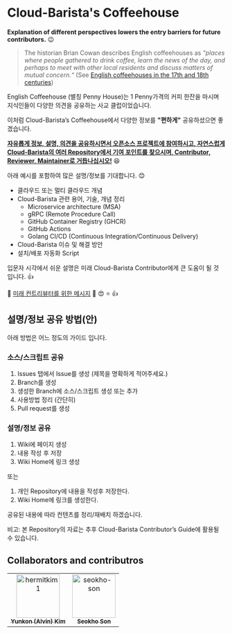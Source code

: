 # Cloud-Barista's Coffeehouse

**Explanation of different perspectives lowers the entry barriers for future contributors.** :wink:

> The historian Brian Cowan describes English coffeehouses as *"places where people gathered to drink coffee, learn the news of the day, and perhaps to meet with other local residents and discuss matters of mutual concern.“* (See [English coffeehouses in the 17th and 18th centuries](https://en.wikipedia.org/wiki/English_coffeehouses_in_the_17th_and_18th_centuries))

English Coffeehouse (별칭 Penny House)는 1 Penny가격의 커피 한잔을 마시며 지식인들이 다양한 의견을 공유하는 사교 클럽이었습니다.

이처럼 Cloud-Barista’s Coffeehouse에서 다양한 정보를 **"편하게"** 공유하셨으면 좋겠습니다.

**<ins>자유롭게 정보, 설명, 의견을 공유하시면서 오픈소스 프로젝트에 참여하시고, 자연스럽게 Cloud-Barista의 여러 Repository에서 기여 포인트를 찾으시며, Contributor, Reviewer, Maintainer로 거듭나십시오!</ins>** :satisfied:

아래 예시를 포함하여 많은 설명/정보를 기대합니다. :blush:
- 클라우드 또는 멀티 클라우드 개념
- Cloud-Barista 관련 용어, 기술, 개념 정리
  - Microservice architecture (MSA)
  - gRPC (Remote Procedure Call)
  - GitHub Container Registry (GHCR)
  - GitHub Actions
  - Golang CI/CD (Continuous Integration/Continuous Delivery)
- Cloud-Barista 이슈 및 해결 방안
- 설치/배포 자동화 Script

입문자 시각에서 쉬운 설명은 미래 Cloud-Barista Contributor에게 큰 도움이 될 것 입니다. :thumbsup:

:gift: [미래 컨트리뷰터를 위한 메시지](https://github.com/cb-contributhon/cb-coffeehouse/wiki/Interview-with-Seokho-Son) :100: :heart_eyes: :star: :thumbsup:

## 설명/정보 공유 방법(안)
아래 방법은 어느 정도의 가이드 입니다.

### 소스/스크립트 공유
1. Issues 탭에서 Issue를 생성 (제목을 명확하게 적어주세요.)
2. Branch를 생성
3. 생성한 Branch에 소스/스크립트 생성 또는 추가
4. 사용방법 정리 (간단히)
5. Pull request를 생성

### 설명/정보 공유
1. Wiki에 페이지 생성
2. 내용 작성 후 저장
3. Wiki Home에 링크 생성

또는 

1. 개인 Repository에 내용을 작성후 저장한다.
2. Wiki Home에 링크를 생성한다.

공유된 내용에 따라 컨텐츠를 정리/재배치 하겠습니다.

비고: 본 Repository의 자료는 추후 Cloud-Barista Contributor’s Guide에 활용될 수 있습니다.


## Collaborators and contributros

<!-- readme: collaborators,contributors -start -->
<table>
<tr>
    <td align="center">
        <a href="https://github.com/hermitkim1">
            <img src="https://avatars.githubusercontent.com/u/7975459?v=4" width="100;" alt="hermitkim1"/>
            <br />
            <sub><b>Yunkon (Alvin) Kim </b></sub>
        </a>
    </td>
    <td align="center">
        <a href="https://github.com/seokho-son">
            <img src="https://avatars.githubusercontent.com/u/5966944?v=4" width="100;" alt="seokho-son"/>
            <br />
            <sub><b>Seokho Son</b></sub>
        </a>
    </td></tr>
</table>
<!-- readme: collaborators,contributors -end -->
